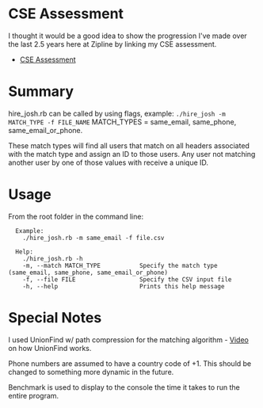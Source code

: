 # CSE Assessment

I thought it would be a good idea to show the progression I've made over the last 2.5 years here at Zipline by linking my CSE assessment.
- [CSE Assessment](/cse-hiring-assessment.rb)

# Summary

hire_josh.rb can be called by using flags, example: `./hire_josh -m MATCH_TYPE -f FILE_NAME`
MATCH_TYPES = same_email, same_phone, same_email_or_phone.

These match types will find all users that match on all headers associated with the match type and assign an ID to those users. Any user not matching another user by one of those values with receive a unique ID.

# Usage

From the root folder in the command line:
```
  Example:
    ./hire_josh.rb -m same_email -f file.csv

  Help:
    ./hire_josh.rb -h
    -m, --match MATCH_TYPE           Specify the match type (same_email, same_phone, same_email_or_phone)
    -f, --file FILE                  Specify the CSV input file
    -h, --help                       Prints this help message
```

# Special Notes

I used UnionFind w/ path compression for the matching algorithm - [Video](https://www.youtube.com/watch?v=VHRhJWacxis&list=PLDV1Zeh2NRsBI1C-mR6ZhHTyfoEJWlxvq&index=4) on how UnionFind works.

Phone numbers are assumed to have a country code of +1. This should be changed to something more dynamic in the future.

Benchmark is used to display to the console the time it takes to run the entire program.

